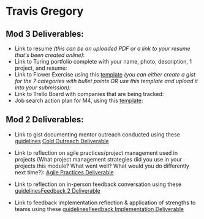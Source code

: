 # Travis Gregory

## Mod 3 Deliverables:

* Link to resume *(this can be an uploaded PDF or a link to your resume that's been created online)*: 
* Link to Turing portfolio complete with your name, photo, description, 1 project, and resume:
* Link to Flower Exercise using this [template](https://github.com/turingschool/career-development-curriculum/blob/master/files/Career%20Unit%20-%20The%20Flower%20Diagram.pdf) *(you can either create a gist for the 7 categories with bullet points OR use this template and upload it into your submission):*
* Link to Trello Board with companies that are being tracked: 
* Job search action plan for M4, using this [template](https://github.com/turingschool/career-development-curriculum/blob/master/module_three/mod_4_action_plan_template.md):

## Mod 2 Deliverables:
* Link to gist documenting mentor outreach conducted using these [guidelines](https://github.com/turingschool/career-development-curriculum/blob/master/module_two/cold_outreach_i_guidelines.md) [Cold Outreach Deliverable](https://gist.github.com/tlgreg86/187ab57ba5871a6d8a0bb6f18f85e98a)

* Link to reflection on agile practices/project management used in projects (What project management strategies did you use in your projects this module? What went well? What would you do differently next time?): [Agile Practices Deliverable](https://gist.github.com/tlgreg86/389dfafe1b4257173db85ec8cdbc1ec4)

* Link to reflection on in-person feedback conversation using these [guidelines](https://github.com/turingschool/career-development-curriculum/blob/master/module_two/feedback_conversation_reflection_guidelines.md)[Feedback 2 Deliverable](https://gist.github.com/tlgreg86/b6599af5c0121eb350f2659d2fce4bca)

* Link to feedback implementation reflection & application of strengths to teams using these [guidelines](https://github.com/turingschool/career-development-curriculum/blob/master/module_two/feedback_implementation_strengths_reflection.md)[Feedback Implementation Deliverable](https://gist.github.com/tlgreg86/aa47dabc5cc2a2ff1d24f2d675f939ac)
 
